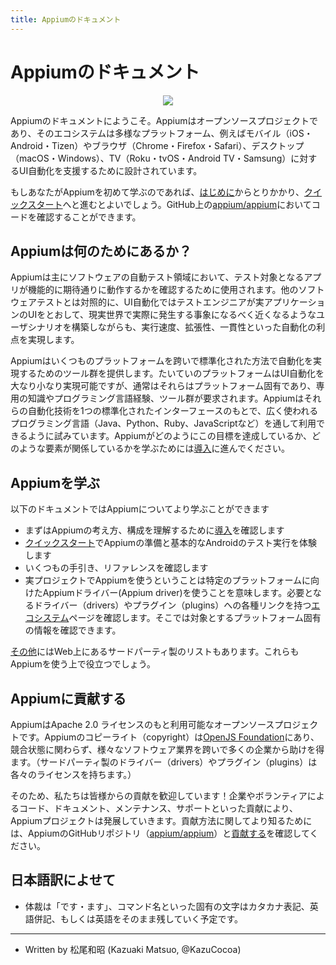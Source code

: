 ```yaml
---
title: Appiumのドキュメント
---
```


<!---# Appium Documentation--->
# Appiumのドキュメント

<div style="text-align: center">
  <img src="assets/images/appium-logo-horiz.png" style="max-width: 400px;" />
</div>

<!---
Welcome to the Appium documentation! Appium is an open-source project and ecosystem of related
software, designed to facilitate UI automation of many app platforms, including mobile (iOS,
Android, Tizen), browser (Chrome, Firefox, Safari), desktop (macOS, Windows), TV (Roku, tvOS,
Android TV, Samsung), and more.
--->
Appiumのドキュメントにようこそ。Appiumはオープンソースプロジェクトであり、そのエコシステムは多様なプラットフォーム、例えばモバイル（iOS・Android・Tizen）やブラウザ（Chrome・Firefox・Safari）、デスクトップ（macOS・Windows）、TV（Roku・tvOS・Android TV・Samsung）に対するUI自動化を支援するために設計されています。

<!---
If you're new to Appium, it's recommended that you start off with the [Introduction](intro/), then
move on to the [Quickstart](quickstart/). And you can always find Appium's code on GitHub at
[appium/appium](https://github.com/appium/appium).
--->
もしあなたがAppiumを初めて学ぶのであれば、[はじめに](intro/)からとりかかり、[クイックスタート](quickstart/)へと進むとよいでしょう。GitHub上の[appium/appium](https://github.com/appium/appium)においてコードを確認することができます。

<!---## What is Appium for?--->
## Appiumは何のためにあるか？


<!---
Appium is used mostly in the field of software test automation, to help determine whether the
functionality of a given app is working as expected. In contrast to other types of software
testing, UI automation allows testers to write code that walks through user scenarios in the actual
UI of an application, mimicking as closely as possible what happens in the real world while
enabling the various benefits of automation, including speed, scale, and consistency.
--->

Appiumは主にソフトウェアの自動テスト領域において、テスト対象となるアプリが機能的に期待通りに動作するかを確認するために使用されます。他のソフトウェアテストとは対照的に、UI自動化ではテストエンジニアが実アプリケーションのUIをとおして、現実世界で実際に発生する事象になるべく近くなるようなユーザシナリオを構築しながらも、実行速度、拡張性、一貫性といった自動化の利点を実現します。


<!---
Appium aims to provide a set of tools that support this kind of automation in a standard way across
any number of platforms. Most platforms come with tools that allow UI automation at some level, but
these are usually platform-specific and require specialized knowledge and specific programming
language experience and toolchains. Appium tries to unify all these automation technology under
a single stable interface, accessible via most popular programming languages (you can write Appium
scripts in Java, Python, Ruby, JS, and more).
--->

Appiumはいくつものプラットフォームを跨いで標準化された方法で自動化を実現するためのツール群を提供します。たいていのプラットフォームはUI自動化を大なり小なり実現可能ですが、通常はそれらはプラットフォーム固有であり、専用の知識やプログラミング言語経験、ツール群が要求されます。Appiumはそれらの自動化技術を1つの標準化されたインターフェースのもとで、広く使われるプログラミング言語（Java、Python、Ruby、JavaScriptなど）を通して利用できるように試みています。Appiumがどのようにこの目標を達成しているか、どのような要素が関係しているかを学ぶためには[導入](intro/)に進んでください。

<!--
## Learning Appium
--->
## Appiumを学ぶ

<!---
This documentation is a great way to learn more about Appium:

- Check out the [Introduction](intro/) first to make sure you understand all the concepts involved in Appium.
- Go through the [Quickstart](quickstart/) to get set up and run a basic Android test.
- Have a look at the various guides and references.
- Using Appium for a real project means using an Appium driver for a specific platform, so you'll want to have a look at the [Ecosystem](ecosystem/) page where we keep links to the drivers and plugins you might want to use; you can refer to those projects for specific information about using Appium for a given platform.
--->

以下のドキュメントではAppiumについてより学ぶことができます

- まずはAppiumの考え方、構成を理解するために[導入](intro/)を確認します
- [クイックスタート](quickstart/)でAppiumの準備と基本的なAndroidのテスト実行を体験します
- いくつもの手引き、リファレンスを確認します
- 実プロジェクトでAppiumを使うということは特定のプラットフォームに向けたAppiumドライバー(Appium driver)を使うことを意味します。必要となるドライバー（drivers）やプラグイン（plugins）への各種リンクを持つ[エコシステム](ecosystem/)ページを確認します。そこでは対象とするプラットフォーム固有の情報を確認できます。

<!---
You can also check out a list of third-party [Resources](resources.md) to explore Appium around the
web.
--->

[その他](resources.md)にはWeb上にあるサードパーティ製のリストもあります。これらもAppiumを使う上で役立つでしょう。


<!---
## Contributing to Appium
--->
## Appiumに貢献する


<!---
Appium is open source, available under an Apache 2.0 license. Appium's copyright is held by the
[OpenJS Foundation](https://openjsf.org), and Appium receives contributions from many companies
across several software industries, regardless of their competitive status. (3rd-party drivers and
plugins are available under the licenses provided by their authors.)
--->

AppiumはApache 2.0 ライセンスのもと利用可能なオープンソースプロジェクトです。Appiumのコピーライト（copyright）は[OpenJS Foundation](https://openjsf.org)にあり、競合状態に関わらず、様々なソフトウェア業界を跨いで多くの企業から助けを得ます。（サードパーティ製のドライバー（drivers）やプラグイン（plugins）は各々のライセンスを持ちます。）

<!---
As such, we welcome contributions! The project moves forward in relation to the investment of
contributions of code, documentation, maintenance, and support from companies and volunteers. To
learn more about contributing, check out our GitHub repo at
[appium/appium](https://github.com/appium/appium) and read through our
[Contributing](contributing/) guides.
--->
そのため、私たちは皆様からの貢献を歓迎しています！企業やボランティアによるコード、ドキュメント、メンテナンス、サポートといった貢献により、Appiumプロジェクトは発展していきます。貢献方法に関してより知るためには、AppiumのGitHubリポジトリ（[appium/appium](https://github.com/appium/appium)）と[貢献する](contributing/)を確認してください。

## 日本語訳によせて

- 体裁は「です・ます」、コマンド名といった固有の文字はカタカナ表記、英語併記、もしくは英語をそのまま残していく予定です。

---

- Written by 松尾和昭 (Kazuaki Matsuo, @KazuCocoa)
